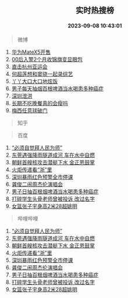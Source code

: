 <div align="center"><h2>实时热搜榜</h2><h4>2023-09-08 10:43:01</h4></div>

> 微博  

1. [华为MateX5开售](https://s.weibo.com/weibo?q=%23%E5%8D%8E%E4%B8%BAMateX5%E5%BC%80%E5%94%AE%23&t=31&band_rank=1&Refer=top)<br />
2. [00后入警2个月收锦旗变显眼包](https://s.weibo.com/weibo?q=%2300%E5%90%8E%E5%85%A5%E8%AD%A62%E4%B8%AA%E6%9C%88%E6%94%B6%E9%94%A6%E6%97%97%E5%8F%98%E6%98%BE%E7%9C%BC%E5%8C%85%23&t=31&band_rank=2&Refer=top)<br />
3. [直击杭州亚运会](https://s.weibo.com/weibo?q=%23%E7%9B%B4%E5%87%BB%E6%9D%AD%E5%B7%9E%E4%BA%9A%E8%BF%90%E4%BC%9A%23&t=31&band_rank=3&Refer=top)<br />
4. [何超莲想和窦骁一起录综艺](https://s.weibo.com/weibo?q=%23%E4%BD%95%E8%B6%85%E8%8E%B2%E6%83%B3%E5%92%8C%E7%AA%A6%E9%AA%81%E4%B8%80%E8%B5%B7%E5%BD%95%E7%BB%BC%E8%89%BA%23&t=31&band_rank=4&Refer=top)<br />
5. [丫丫大口大口地炫饭](https://s.weibo.com/weibo?q=%23%E4%B8%AB%E4%B8%AB%E5%A4%A7%E5%8F%A3%E5%A4%A7%E5%8F%A3%E5%9C%B0%E7%82%AB%E9%A5%AD%23&t=31&band_rank=5&Refer=top)<br />
6. [男子每天抽烟百根啤酒当水喝患多种癌症](https://s.weibo.com/weibo?q=%23%E7%94%B7%E5%AD%90%E6%AF%8F%E5%A4%A9%E6%8A%BD%E7%83%9F%E7%99%BE%E6%A0%B9%E5%95%A4%E9%85%92%E5%BD%93%E6%B0%B4%E5%96%9D%E6%82%A3%E5%A4%9A%E7%A7%8D%E7%99%8C%E7%97%87%23&t=31&band_rank=6&Refer=top)<br />
7. [深圳泄洪](https://s.weibo.com/weibo?q=%23%E6%B7%B1%E5%9C%B3%E6%B3%84%E6%B4%AA%23&t=31&band_rank=7&Refer=top)<br />
8. [长期不吃晚餐真的会瘦吗](https://s.weibo.com/weibo?q=%23%E9%95%BF%E6%9C%9F%E4%B8%8D%E5%90%83%E6%99%9A%E9%A4%90%E7%9C%9F%E7%9A%84%E4%BC%9A%E7%98%A6%E5%90%97%23&t=31&band_rank=8&Refer=top)<br />
9. [梅西任意球破门](https://s.weibo.com/weibo?q=%23%E6%A2%85%E8%A5%BF%E4%BB%BB%E6%84%8F%E7%90%83%E7%A0%B4%E9%97%A8%23&t=31&band_rank=9&Refer=top)<br />

> 知乎  


> 百度  

1. [“必须自觉拜人民为师”](https://www.baidu.com/s?wd=%E2%80%9C%E5%BF%85%E9%A1%BB%E8%87%AA%E8%A7%89%E6%8B%9C%E4%BA%BA%E6%B0%91%E4%B8%BA%E5%B8%88%E2%80%9D&sa=fyb_news&rsv_dl=fyb_news)<br />
2. [东莞遇强降雨隧道成河 车在水中自燃](https://www.baidu.com/s?wd=%E4%B8%9C%E8%8E%9E%E9%81%87%E5%BC%BA%E9%99%8D%E9%9B%A8%E9%9A%A7%E9%81%93%E6%88%90%E6%B2%B3+%E8%BD%A6%E5%9C%A8%E6%B0%B4%E4%B8%AD%E8%87%AA%E7%87%83&sa=fyb_news&rsv_dl=fyb_news)<br />
3. [朝鲜首艘核攻击潜艇下水 金正恩鼓掌](https://www.baidu.com/s?wd=%E6%9C%9D%E9%B2%9C%E9%A6%96%E8%89%98%E6%A0%B8%E6%94%BB%E5%87%BB%E6%BD%9C%E8%89%87%E4%B8%8B%E6%B0%B4+%E9%87%91%E6%AD%A3%E6%81%A9%E9%BC%93%E6%8E%8C&sa=fyb_news&rsv_dl=fyb_news)<br />
4. [火炬传递看“浙”里](https://www.baidu.com/s?wd=%E7%81%AB%E7%82%AC%E4%BC%A0%E9%80%92%E7%9C%8B%E2%80%9C%E6%B5%99%E2%80%9D%E9%87%8C&sa=fyb_news&rsv_dl=fyb_news)<br />
5. [深圳暴雨红色预警全市停课](https://www.baidu.com/s?wd=%E6%B7%B1%E5%9C%B3%E6%9A%B4%E9%9B%A8%E7%BA%A2%E8%89%B2%E9%A2%84%E8%AD%A6%E5%85%A8%E5%B8%82%E5%81%9C%E8%AF%BE&sa=fyb_news&rsv_dl=fyb_news)<br />
6. [龚俊二闹周杰伦演唱会](https://www.baidu.com/s?wd=%E9%BE%9A%E4%BF%8A%E4%BA%8C%E9%97%B9%E5%91%A8%E6%9D%B0%E4%BC%A6%E6%BC%94%E5%94%B1%E4%BC%9A&sa=fyb_news&rsv_dl=fyb_news)<br />
7. [男子日抽百根烟啤酒当水喝患多种癌症](https://www.baidu.com/s?wd=%E7%94%B7%E5%AD%90%E6%97%A5%E6%8A%BD%E7%99%BE%E6%A0%B9%E7%83%9F%E5%95%A4%E9%85%92%E5%BD%93%E6%B0%B4%E5%96%9D%E6%82%A3%E5%A4%9A%E7%A7%8D%E7%99%8C%E7%97%87&sa=fyb_news&rsv_dl=fyb_news)<br />
8. [打碎学生头骨老师曾被投诉 改过名字](https://www.baidu.com/s?wd=%E6%89%93%E7%A2%8E%E5%AD%A6%E7%94%9F%E5%A4%B4%E9%AA%A8%E8%80%81%E5%B8%88%E6%9B%BE%E8%A2%AB%E6%8A%95%E8%AF%89+%E6%94%B9%E8%BF%87%E5%90%8D%E5%AD%97&sa=fyb_news&rsv_dl=fyb_news)<br />
9. [女篮张子宇身高2米28超姚明](https://www.baidu.com/s?wd=%E5%A5%B3%E7%AF%AE%E5%BC%A0%E5%AD%90%E5%AE%87%E8%BA%AB%E9%AB%982%E7%B1%B328%E8%B6%85%E5%A7%9A%E6%98%8E&sa=fyb_news&rsv_dl=fyb_news)<br />

> 哔哩哔哩  

1. [“必须自觉拜人民为师”](https://www.baidu.com/s?wd=%E2%80%9C%E5%BF%85%E9%A1%BB%E8%87%AA%E8%A7%89%E6%8B%9C%E4%BA%BA%E6%B0%91%E4%B8%BA%E5%B8%88%E2%80%9D&sa=fyb_news&rsv_dl=fyb_news)<br />
2. [东莞遇强降雨隧道成河 车在水中自燃](https://www.baidu.com/s?wd=%E4%B8%9C%E8%8E%9E%E9%81%87%E5%BC%BA%E9%99%8D%E9%9B%A8%E9%9A%A7%E9%81%93%E6%88%90%E6%B2%B3+%E8%BD%A6%E5%9C%A8%E6%B0%B4%E4%B8%AD%E8%87%AA%E7%87%83&sa=fyb_news&rsv_dl=fyb_news)<br />
3. [朝鲜首艘核攻击潜艇下水 金正恩鼓掌](https://www.baidu.com/s?wd=%E6%9C%9D%E9%B2%9C%E9%A6%96%E8%89%98%E6%A0%B8%E6%94%BB%E5%87%BB%E6%BD%9C%E8%89%87%E4%B8%8B%E6%B0%B4+%E9%87%91%E6%AD%A3%E6%81%A9%E9%BC%93%E6%8E%8C&sa=fyb_news&rsv_dl=fyb_news)<br />
4. [火炬传递看“浙”里](https://www.baidu.com/s?wd=%E7%81%AB%E7%82%AC%E4%BC%A0%E9%80%92%E7%9C%8B%E2%80%9C%E6%B5%99%E2%80%9D%E9%87%8C&sa=fyb_news&rsv_dl=fyb_news)<br />
5. [深圳暴雨红色预警全市停课](https://www.baidu.com/s?wd=%E6%B7%B1%E5%9C%B3%E6%9A%B4%E9%9B%A8%E7%BA%A2%E8%89%B2%E9%A2%84%E8%AD%A6%E5%85%A8%E5%B8%82%E5%81%9C%E8%AF%BE&sa=fyb_news&rsv_dl=fyb_news)<br />
6. [龚俊二闹周杰伦演唱会](https://www.baidu.com/s?wd=%E9%BE%9A%E4%BF%8A%E4%BA%8C%E9%97%B9%E5%91%A8%E6%9D%B0%E4%BC%A6%E6%BC%94%E5%94%B1%E4%BC%9A&sa=fyb_news&rsv_dl=fyb_news)<br />
7. [男子日抽百根烟啤酒当水喝患多种癌症](https://www.baidu.com/s?wd=%E7%94%B7%E5%AD%90%E6%97%A5%E6%8A%BD%E7%99%BE%E6%A0%B9%E7%83%9F%E5%95%A4%E9%85%92%E5%BD%93%E6%B0%B4%E5%96%9D%E6%82%A3%E5%A4%9A%E7%A7%8D%E7%99%8C%E7%97%87&sa=fyb_news&rsv_dl=fyb_news)<br />
8. [打碎学生头骨老师曾被投诉 改过名字](https://www.baidu.com/s?wd=%E6%89%93%E7%A2%8E%E5%AD%A6%E7%94%9F%E5%A4%B4%E9%AA%A8%E8%80%81%E5%B8%88%E6%9B%BE%E8%A2%AB%E6%8A%95%E8%AF%89+%E6%94%B9%E8%BF%87%E5%90%8D%E5%AD%97&sa=fyb_news&rsv_dl=fyb_news)<br />
9. [女篮张子宇身高2米28超姚明](https://www.baidu.com/s?wd=%E5%A5%B3%E7%AF%AE%E5%BC%A0%E5%AD%90%E5%AE%87%E8%BA%AB%E9%AB%982%E7%B1%B328%E8%B6%85%E5%A7%9A%E6%98%8E&sa=fyb_news&rsv_dl=fyb_news)<br />
